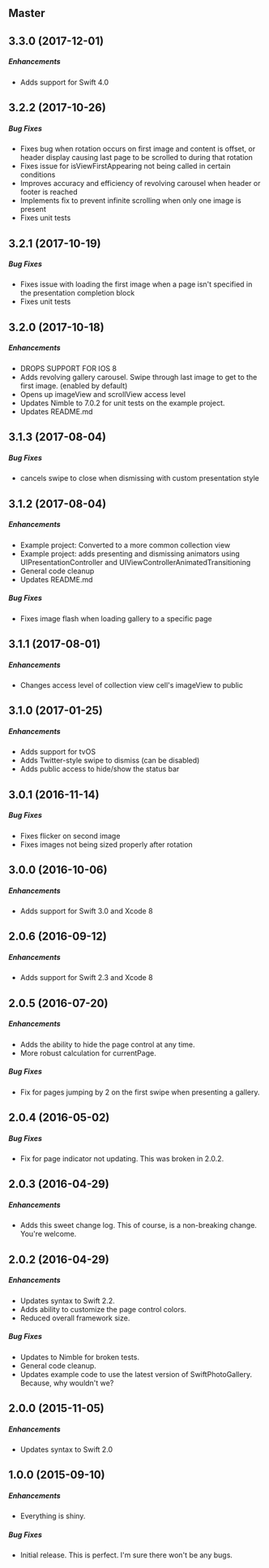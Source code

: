 ## Master

## 3.3.0 (2017-12-01)

##### Enhancements

* Adds support for Swift 4.0

## 3.2.2 (2017-10-26)

##### Bug Fixes

* Fixes bug when rotation occurs on first image and content is offset, or header display causing last page to be scrolled to during that rotation
* Fixes issue for isViewFirstAppearing not being called in certain conditions
* Improves accuracy and efficiency of revolving carousel when header or footer is reached
* Implements fix to prevent infinite scrolling when only one image is present
* Fixes unit tests

## 3.2.1 (2017-10-19)

##### Bug Fixes

* Fixes issue with loading the first image when a page isn't specified in the presentation completion block
* Fixes unit tests

## 3.2.0 (2017-10-18)

##### Enhancements

* DROPS SUPPORT FOR IOS 8
* Adds revolving gallery carousel. Swipe through last image to get to the first image. (enabled by default)
* Opens up imageView and scrollView access level
* Updates Nimble to 7.0.2 for unit tests on the example project.
* Updates README.md


## 3.1.3 (2017-08-04)

##### Bug Fixes

* cancels swipe to close when dismissing with custom presentation style


## 3.1.2 (2017-08-04)

##### Enhancements

* Example project: Converted to a more common collection view
* Example project: adds presenting and dismissing animators using UIPresentationController and UIViewControllerAnimatedTransitioning
* General code cleanup
* Updates README.md

##### Bug Fixes

* Fixes image flash when loading gallery to a specific page


## 3.1.1 (2017-08-01)

##### Enhancements

* Changes access level of collection view cell's imageView to public



## 3.1.0 (2017-01-25)

##### Enhancements

* Adds support for tvOS
* Adds Twitter-style swipe to dismiss (can be disabled)
* Adds public access to hide/show the status bar



## 3.0.1 (2016-11-14)

##### Bug Fixes

* Fixes flicker on second image
* Fixes images not being sized properly after rotation



## 3.0.0 (2016-10-06)

##### Enhancements

* Adds support for Swift 3.0 and Xcode 8



## 2.0.6 (2016-09-12)

##### Enhancements

* Adds support for Swift 2.3 and Xcode 8



## 2.0.5 (2016-07-20)

##### Enhancements

* Adds the ability to hide the page control at any time.
* More robust calculation for currentPage.

##### Bug Fixes

* Fix for pages jumping by 2 on the first swipe when presenting a gallery.



## 2.0.4 (2016-05-02)

##### Bug Fixes

* Fix for page indicator not updating. This was broken in 2.0.2.



## 2.0.3 (2016-04-29)

##### Enhancements

* Adds this sweet change log. This of course, is a non-breaking change. You're welcome.



## 2.0.2 (2016-04-29)

##### Enhancements

* Updates syntax to Swift 2.2.
* Adds ability to customize the page control colors.
* Reduced overall framework size.

##### Bug Fixes

* Updates to Nimble for broken tests.
* General code cleanup.
* Updates example code to use the latest version of SwiftPhotoGallery. Because, why wouldn't we?



## 2.0.0 (2015-11-05)

##### Enhancements

* Updates syntax to Swift 2.0 



## 1.0.0 (2015-09-10)

##### Enhancements

* Everything is shiny.  

##### Bug Fixes

* Initial release. This is perfect. I'm sure there won't be any bugs.
